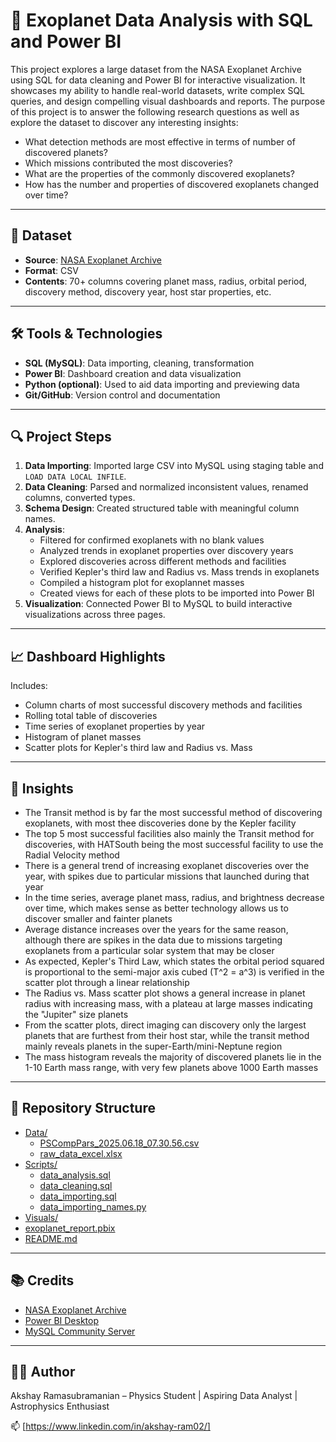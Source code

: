 # 🌌 Exoplanet Data Analysis with SQL and Power BI

This project explores a large dataset from the NASA Exoplanet Archive using SQL for data cleaning and Power BI for interactive visualization. It showcases my ability to handle real-world datasets, write complex SQL queries, and design compelling visual dashboards and reports. The purpose of this project is to answer the following research questions as well as explore the dataset to discover any interesting insights:

- What detection methods are most effective in terms of number of discovered planets?
- Which missions contributed the most discoveries?
- What are the properties of the commonly discovered exoplanets?
- How has the number and properties of discovered exoplanets changed over time?


---

## 📂 Dataset

- **Source**: [NASA Exoplanet Archive](https://exoplanetarchive.ipac.caltech.edu)
- **Format**: CSV
- **Contents**: 70+ columns covering planet mass, radius, orbital period, discovery method, discovery year, host star properties, etc.

---

## 🛠 Tools & Technologies

- **SQL (MySQL)**: Data importing, cleaning, transformation
- **Power BI**: Dashboard creation and data visualization
- **Python (optional)**: Used to aid data importing and previewing data
- **Git/GitHub**: Version control and documentation

---

## 🔍 Project Steps

1. **Data Importing**: Imported large CSV into MySQL using staging table and `LOAD DATA LOCAL INFILE`.
2. **Data Cleaning**: Parsed and normalized inconsistent values, renamed columns, converted types.
3. **Schema Design**: Created structured table with meaningful column names.
4. **Analysis**:
    - Filtered for confirmed exoplanets with no blank values
    - Analyzed trends in exoplanet properties over discovery years
    - Explored discoveries across different methods and facilities
    - Verified Kepler's third law and Radius vs. Mass trends in exoplanets
    - Compiled a histogram plot for exoplannet masses
    - Created views for each of these plots to be imported into Power BI
5. **Visualization**: Connected Power BI to MySQL to build interactive visualizations across three pages.

---

## 📈 Dashboard Highlights

Includes:
- Column charts of most successful discovery methods and facilities
- Rolling total table of discoveries
- Time series of exoplanet properties by year
- Histogram of planet masses
- Scatter plots for Kepler's third law and Radius vs. Mass
---

## 🚀 Insights

- The Transit method is by far the most successful method of discovering exoplanets, with most thee discoveries done by the Kepler facility
- The top 5 most successful facilities also mainly the Transit method for discoveries, with HATSouth being the most successful facility to
  use the Radial Velocity method
- There is a general trend of increasing exoplanet discoveries over the year, with spikes due to particular missions that launched during 
  that year
- In the time series, average planet mass, radius, and brightness decrease over time, which makes sense as better technology allows us 
  to discover smaller and fainter planets
- Average distance increases over the years for the same reason, although there are spikes in the data due to missions targeting
  exoplanets from a particular solar system that may be closer
- As expected, Kepler's Third Law, which states the orbital period squared is proportional to the semi-major axis cubed (T^2 = a^3) is verified
  in the scatter plot through a linear relationship
- The Radius vs. Mass scatter plot shows a general increase in planet radius with increasing mass, with a plateau at large masses indicating the 
  "Jupiter" size planets
- From the scatter plots, direct imaging can discovery only the largest planets that are furthest from their host star, while the transit method mainly
  reveals planets in the super-Earth/mini-Neptune region
- The mass histogram reveals the majority of discovered planets lie in the 1-10 Earth mass range, with very few planets above 1000 Earth masses

---

## 📁 Repository Structure

* [Data/](./Exoplanet-Trends-Project/Data)
  * [PSCompPars_2025.06.18_07.30.56.csv](./Exoplanet-Trends-Project/Data/PSCompPars_2025.06.18_07.30.56.csv)
  * [raw_data_excel.xlsx](./Exoplanet-Trends-Project/Data/raw_data_excel.xlsx)
* [Scripts/](./Exoplanet-Trends-Project/Scripts)
  * [data_analysis.sql](./Exoplanet-Trends-Project/Scripts/data_analysis.sql)
  * [data_cleaning.sql](./Exoplanet-Trends-Project/Scripts/data_cleaning.sql)
  * [data_importing.sql](./Exoplanet-Trends-Project/Scripts/data_importing.sql)
  * [data_importing_names.py](./Exoplanet-Trends-Project/Scripts/data_importing_names.py)
* [Visuals/](./Exoplanet-Trends-Project/Visuals)
* [exoplanet_report.pbix](./Exoplanet-Trends-Project/exoplanet_report.pbix)
* [README.md](./Exoplanet-Trends-Project/README.md)

---

## 📚 Credits

- [NASA Exoplanet Archive](https://exoplanetarchive.ipac.caltech.edu)
- [Power BI Desktop](https://powerbi.microsoft.com/)
- [MySQL Community Server](https://dev.mysql.com/downloads/mysql/)

---

## 👨‍💻 Author

Akshay Ramasubramanian – Physics Student | Aspiring Data Analyst | Astrophysics Enthusiast

📫 [https://www.linkedin.com/in/akshay-ram02/]